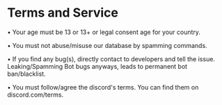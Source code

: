
# Terms and Service

• Your age must be 13 or 13+ or legal consent age for your country.

• You must not abuse/misuse our database by spamming commands.

• If you find any bug(s), directly contact to developers and tell the issue. Leaking/Spamming Bot bugs anyways, leads to permanent bot ban/blacklist.

• You must follow/agree the discord's terms.
You can find them on discord.com/terms.
